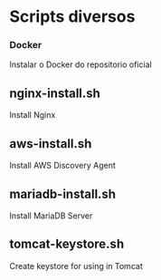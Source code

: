 # Scripts diversos

### Docker
Instalar o Docker do repositorio oficial  

## nginx-install.sh
Install Nginx  

## aws-install.sh
Install AWS Discovery Agent  

## mariadb-install.sh
Install MariaDB Server  

## tomcat-keystore.sh
Create keystore for using in Tomcat
